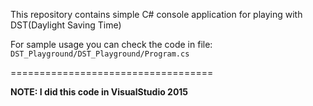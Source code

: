 
This repository contains simple C# console application for playing with DST(Daylight Saving Time)

For sample usage you can check the code in file:  
     `DST_Playground/DST_Playground/Program.cs`

===================================

**NOTE: I did this code in VisualStudio 2015**
